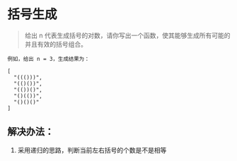 # 括号生成

> 给出 n 代表生成括号的对数，请你写出一个函数，使其能够生成所有可能的并且有效的括号组合。

```
例如，给出 n = 3，生成结果为：

[
  "((()))",
  "(()())",
  "(())()",
  "()(())",
  "()()()"
]
```


## 解决办法：
1. 采用递归的思路，判断当前左右括号的个数是不是相等
